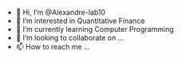 - 👋 Hi, I’m @Alexandre-lab10
- 👀 I’m interested in Quantitative Finance
- 🌱 I’m currently learning Computer Programming
- 💞️ I’m looking to collaborate on ...
- 📫 How to reach me ...

<!---
Alexandre-lab10/Alexandre-lab10 is a ✨ special ✨ repository because its `README.md` (this file) appears on your GitHub profile.
You can click the Preview link to take a look at your changes.
--->
